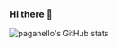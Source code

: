### Hi there 👋

![paganello's GitHub stats](https://github-readme-stats.vercel.app/api?username=paganello&count_private=true&show_icons=true&theme=gruvbox)
